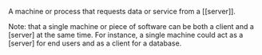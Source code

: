A machine or process that requests data or service from a [[server]].

Note:  that a single machine or piece of software can be both a client and a [server] at the same time. For instance, a single machine could act as a [server] for end users and as a client for a database.
